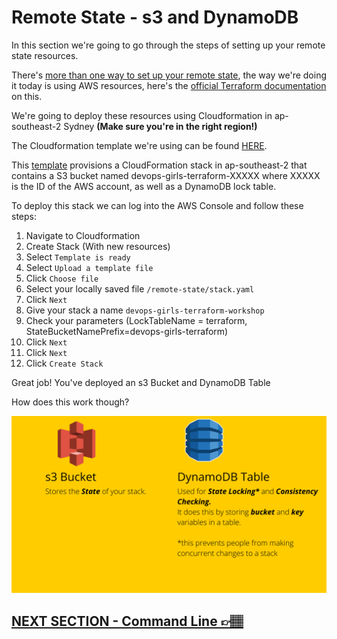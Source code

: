 # Remote State - s3 and DynamoDB
In this section we're going to go through the steps of setting up your remote state resources.

There's [more than one way to set up your remote state](https://www.terraform.io/docs/language/settings/backends/index.html), the way we're doing it today is using AWS resources, here's the [official Terraform documentation](https://www.terraform.io/docs/language/settings/backends/s3.html) on this.

We're going to deploy these resources using Cloudformation in ap-southeast-2 Sydney **(Make sure you're in the right region!)**

The Cloudformation template we're using can be found [HERE](../remote-state/stack.yaml).

This [template](../remote-state/stack.yaml) provisions a CloudFormation stack in ap-southeast-2 that contains a S3 bucket named devops-girls-terraform-XXXXX where XXXXX is the ID of the AWS account, as well as a DynamoDB lock table.

To deploy this stack we can log into the AWS Console and follow these steps:

1. Navigate to Cloudformation
2. Create Stack (With new resources)
3. Select `Template is ready`
4. Select `Upload a template file`
5. Click `Choose file`
6. Select your locally saved file `/remote-state/stack.yaml`
7. Click `Next`
8. Give your stack a name `devops-girls-terraform-workshop`
9. Check your parameters (LockTableName = terraform, StateBucketNamePrefix=devops-girls-terraform)
10. Click `Next`
11. Click `Next`
12. Click `Create Stack`

Great job! You've deployed an s3 Bucket and DynamoDB Table

How does this work though?

![remote-state](../images/s3-remote-state.png)

## [NEXT SECTION  - Command Line 👉🏽](04-command-line.md)

